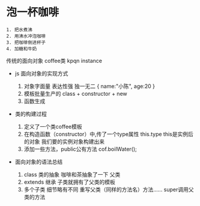 # 泡一杯咖啡
    1. 把水煮沸
    2. 用沸水冲泡咖啡
    3. 把咖啡倒进杯子
    4. 加糖和牛奶

传统的面向对象
coffee类
kpqn instance

- js 面向对象的实现方式
    1. 对象字面量 表达性强 独一无二
        {
            name:"小陈",
            age:20
        }
    2. 模板批量生产的
        class + constructor + new
    3. 函数生成

- 类的构建过程
    1. 定义了一个类coffee模板
    2. 在构造函数（constructor）中,传了一个type属性
        this.type this是实例后的对象
        我们要的实例对象构建出来
    3. 添加一些方法，public公有方法
        cof.boilWater();

- 面向对象的语法总结
    1. class 类的抽象 咖啡和茶抽象了一下 父类
    2. extends 继承 
        子类就拥有了父类的模板
    3. 多个子类 细节略有不同
        重写父类（同样的方法名）方法......
        super调用父类的方法